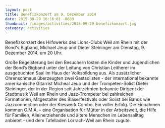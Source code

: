 ```yaml
---
layout: post
title: Benefizkonzert am 9. Dezember 2014
date: 2015-09-29 16:16:01 -0600
thumbnail: /images/activities/2015-09-29-benefizkonzert.jpg
category: activities
---
```


Benefizkonzert des Hilfswerks des Lions-Clubs Weil am Rhein mit der Bond's Bigband, Michael Jeup und Dieter Steininger am Dienstag, 9. Dezember 2014, um 20 Uhr.

Große Begeisterung bei den Besuchern lösten die Kinder und Jugendlichen der Bond’s Bigband unter der Leitung von Christian Leitherer im ausgebuchten Saal im Haus der Volksbildung aus. Als zusätzlicher Ohrenschmaus überzeugten zwei Gastsolisten -  der international bekannte amerikanische Gitarrist Micheal Jeup und der Trompeten-Solist Dieter Steininger, der in der Region seit Jahrzehnten bekannte Dirigent der Stadtmusik Weil am Rhein und Jazz-Trompeter bei zahlreichen Formationen, Mitgestalter des Bläserfestivals oder Solist bei Bands wie Jazzconnection oder der Kieswerk Combo. Ein voller Erfolg. Die Einnahmen kommen O.M.A. – eine Organisation für Mütter in der Arbeitswelt, die Hilfe für Familien, Alleinerziehende und ältere Menschen im Lebensalltag anbietet -  und dem Tafelladen Lörrach-Weil am Rhein zugute.